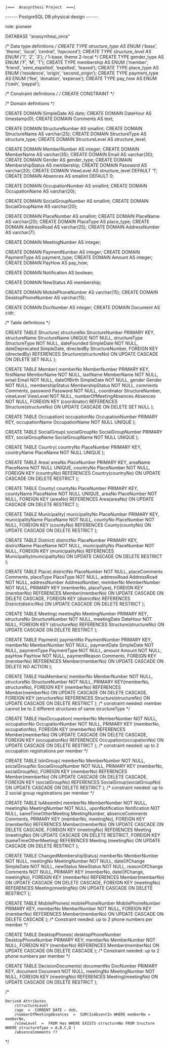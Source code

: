 
	|===  Anasynthesi Project  ===|



------ PostgreSQL DB physical design ------



role: pioneer

DATABASE “anasynthesi_onra”


/* Data type definitions */
CREATE TYPE structure_type AS ENUM (‘base’, ‘theme’, ‘local’, ‘central’, ‘topcoord’);
CREATE TYPE structure_level AS ENUM (‘1’, ‘2’, ‘3’); /* 1-base, theme  2-local */
CREATE TYPE gender_type AS ENUM (‘F’, ‘M’, ‘T’);
CREATE TYPE membership AS ENUM (‘member’, ‘friend’, ‘semi_expelled’, ‘expelled’, ‘leaved’);
CREATE TYPE place_type AS ENUM (‘residence’, ‘origin’, ‘second_origin’);
CREATE TYPE payment_type AS ENUM (‘fee’, ‘donation’, ‘expense’);
CREATE TYPE pay_how AS ENUM (‘cash’, ‘paypal’);


/* Constraint definitions  */
/* CREATE CONSTRAINT  */


/* Domain definitions  */

CREATE DOMAIN SimpleDate	AS	date;
CREATE DOMAIN DateHour		AS	timestamp(0);
CREATE DOMAIN Comments		AS	text;

CREATE DOMAIN StructureNumber AS 	smallint;
CREATE DOMAIN StructureName 	AS	varchar(25);
CREATE DOMAIN StructureType		AS	structure_type;
CREATE DOMAIN StructureLevel	AS	structure_level;

CREATE DOMAIN MemberNumber		AS	integer;
CREATE DOMAIN MemberName	AS	varchar(35);
CREATE DOMAIN Email			AS	varchar(30);
CREATE DOMAIN Gender		AS	gender_type;
CREATE DOMAIN MembershipStatus	AS	membership;
CREATE DOMAIN Password			AS	varchar(20);
CREATE DOMAIN ViewLevel			AS	structure_level	DEFAULT ‘1’;
CREATE DOMAIN Absences			AS	smallint	DEFAULT 0;

CREATE DOMAIN OccupationNumber	AS	smallint;
CREATE DOMAIN OccupationName		AS	varchar(20);

CREATE DOMAIN SocialGroupNumber 	AS	smallint;
CREATE DOMAIN SocialGroupName	AS	varchar(20);

CREATE DOMAIN PlaceNumber	AS	smallint;
CREATE DOMAIN PlaceName		AS	varchar(20);
CREATE DOMAIN PlaceType		AS	place_type;
CREATE DOMAIN AddressRoad		AS	varchar(25);
CREATE DOMAIN AddressNumber	AS	varchar(7);

CREATE DOMAIN MeetingNumber	AS	integer;

CREATE DOMAIN PaymentNumber 	AS 	integer;
CREATE DOMAIN PaymentType	AS	payment_type;
CREATE DOMAIN Amount		AS	integer;
CREATE DOMAIN PayHow		AS	pay_how;

CREATE DOMAIN Notification	AS	boolean;

CREATE DOMAIN NewStatus			AS	membership;

CREATE DOMAIN MobilePhoneNumber 	AS	varchar(15);
CREATE DOMAIN DesktopPhoneNumber	AS	varchar(15);

CREATE DOMAIN DocNumber	AS	integer;
CREATE DOMAIN Document	AS	cidr;





/* Table definitions */

CREATE TABLE Structure(
	structureNo			StructureNumber		PRIMARY KEY,
	structureName		StructureName			UNIQUE NOT NULL,
	structureType		StructureType			NOT NULL,
	dateFounded			SimpleDate 				NOT NULL,
	dateDeprecated 	SimpleDate,
	directedBy 			StructureNumber,
FOREIGN KEY (directedBy) REFERENCES Structure(structureNo) ON UPDATE CASCADE	ON DELETE SET NULL
);


CREATE TABLE Member(
	memberNo			MemberNumber		PRIMARY KEY,
	firstName			MemberName			NOT NULL,
	lastName			MemberName			NOT NULL,
	email					Email						NOT NULL,
	dateOfBirth		SimpleDate			NOT NULL,
	gender				Gender					NOT NULL,
	membershipStatus	MembershipStatus	NOT NULL,
	comments		 	Comments,
	password		 	Password				NOT NULL,
	coordinator		StructureNumber,
	viewLevel			ViewLevel				NOT NULL,
	numberOfMeetingAbsences	 Absences		NOT NULL,
FOREIGN KEY (coordinator) REFERENCES Structure(structureNo) ON UPDATE CASCADE 	ON DELETE SET NULL
);


CREATE TABLE Occupation(
	occupationNo		OccupationNumber	PRIMARY KEY,
	occupationName	OccupationName		NOT NULL UNIQUE
);


CREATE TABLE SocialGroup(
	socialGroupNo	 	SocialGroupNumber	PRIMARY KEY,
	socialGroupName	SocialGroupName		NOT NULL UNIQUE
);


CREATE TABLE Country(
	countryNo		PlaceNumber 	PRIMARY KEY,
	countryName	PlaceName			NOT NULL UNIQUE
);


CREATE TABLE Area(
	areaNo			PlaceNumber	PRIMARY KEY,
	areaName		PlaceName		NOT NULL UNIQUE,
	countryNo		PlaceNumber	NOT NULL,
FOREIGN KEY (countryNo) REFERENCES Country(countryNo) ON UPDATE CASCADE 	ON DELETE RESTRICT
);


CREATE TABLE County(
	countyNo		PlaceNumber		PRIMARY KEY,
	countyName	PlaceName			NOT NULL UNIQUE,
	areaNo			PlaceNumber		NOT NULL,
FOREIGN KEY (areaNo) REFERENCES Area(areaNo) ON UPDATE CASCADE 	ON DELETE RESTRICT
);


CREATE TABLE Municipality(
	municipalityNo		PlaceNumber		PRIMARY KEY,
	municipalityName	PlaceName			NOT NULL,
	countyNo					PlaceNumber		NOT NULL,
FOREIGN KEY (countyNo) REFERENCES County(countyNo) ON UPDATE CASCADE 	ON DELETE RESTRICT
);


CREATE TABLE District(
	districtNo			PlaceNumber		PRIMARY KEY,
	districtName		PlaceName			NOT NULL,
	municipalityNo	PlaceNumber		NOT NULL,
FOREIGN KEY (municipalityNo) REFERENCES Municipality(municipalityNo) ON UPDATE CASCADE 	ON DELETE RESTRICT
);


CREATE TABLE Place(
	districtNo			PlaceNumber		NOT NULL,
	placeComments		Comments,
	placeType				PlaceType			NOT NULL,
	addressRoad			AddressRoad		NOT NULL,
	addressNumber	 	AddressNumber,
	memberNo				MemberNumber	NOT NULL,
PRIMARY KEY (memberNo, placeType),
FOREIGN KEY (memberNo) REFERENCES Member(memberNo) ON UPDATE CASCADE 	ON DELETE CASCADE,
FOREIGN KEY (districtNo) REFERENCES District(districtNo) ON UPDATE CASCADE ON DELETE RESTRICT
);


CREATE TABLE Meeting(
	meetingNo		MeetingNumber			PRIMARY KEY,
	structureNo	StructureNumber		NOT NULL,
	meetingDate	DateHour					NOT NULL,
FOREIGN KEY (structureNo) REFERENCES Structure(structureNo) ON UPDATE CASCADE  ON DELETE RESTRICT
);


CREATE TABLE Payment(
	paymentNo		PaymentNumber		PRIMARY KEY,
	memberNo		MemberNumber		NOT NULL,
	paymentDate	SimpleDate			NOT NULL,
	paymentType	PaymentType			NOT NULL,
	amount		Amount				NOT NULL,
	payHow		PayHow				NOT NULL,
	paymentReason	Comments,
FOREIGN KEY (memberNo) REFERENCES Member(memberNo) ON UPDATE CASCADE 	ON DELETE NO ACTION
);


CREATE TABLE HasMembers(
	memberNo		MemberNumber			NOT NULL,
	structureNo	StructureNumber		NOT NULL,
PRIMARY KEY(memberNo, structureNo),
FOREIGN KEY (memberNo) REFERENCES Member(memberNo) ON UPDATE CASCADE	ON DELETE CASCADE,
FOREIGN KEY (structureNo) REFERENCES Structure(structureNo) ON UPDATE CASCADE 	ON DELETE RESTRICT
);
/*  constraint needed: member cannot be to 2 different structures of same structureType  */


CREATE TABLE HasOccupation(
	memberNo			MemberNumber				NOT NULL,
	occupationNo	OccupationNumber		NOT NULL,
PRIMARY KEY (memberNo, occupationNo),
FOREIGN KEY (memberNo) REFERENCES Member(memberNo) ON UPDATE CASCADE	ON DELETE CASCADE,
FOREIGN KEY (occupationNo) REFERENCES Occupation(occupationNo) 	ON UPDATE CASCADE  ON DELETE RESTRICT
);
/*  constraint needed: up to 2 occupation registrations per member  */


CREATE TABLE IsInGroup(
	memberNo				MemberNumber				NOT NULL,
	socialGroupNo		SocialGroupNumber		NOT NULL,
PRIMARY KEY (memberNo, socialGroupNo),
FOREIGN KEY (memberNo) REFERENCES Member(memberNo) ON UPDATE CASCADE	ON DELETE CASCADE,
FOREIGN KEY (socialGroupNo) REFERENCES SocialGroup(socialGroupNo) ON UPDATE CASCADE	 ON DELETE RESTRICT
);
/*  constraint needed: up to 2 social group registrations per member  */


CREATE TABLE IsAbsentIn(
	memberNo			MemberNumber		NOT NULL,
	meetingNo			MeetingNumber		NOT NULL,
	uponNotification	 	Notification		NOT NULL,
	sameTimeOtherMeeting	MeetingNumber,
	absenceComments		Comments,
PRIMARY KEY (memberNo, meetingNo),
FOREIGN KEY (memberNo) REFERENCES Member(memberNo) ON UPDATE CASCADE	ON DELETE CASCADE,
FOREIGN KEY (meetingNo) REFERENCES Meeting (meetingNo) ON UPDATE CASCADE	ON DELETE RESTRICT,
FOREIGN KEY (sameTimeOtherMeeting) REFERENCES Meeting (meetingNo) 	ON UPDATE CASCADE ON DELETE RESTRICT
);


CREATE TABLE ChangedMembershipStatus(
	memberNo		MemberNumber		NOT NULL,
	meetingNo		MeetingNumber		NOT NULL,
	dateOfChange	SimpleDate		NOT NULL,
	newStatus		NewStatus				NOT NULL,
	reasonOfChange	Comments		NOT NULL,
PRIMARY KEY (memberNo, dateOfChange, meetingNo),
FOREIGN KEY (memberNo) REFERENCES Member(memberNo) ON UPDATE CASCADE	ON DELETE CASCADE,
FOREIGN KEY (meetingNo) REFERENCES Meeting(meetingNo) ON UPDATE CASCADE ON DELETE RESTRICT
);


CREATE TABLE MobilePhones(
	mobilePhoneNumber	MobilePhoneNumber	PRIMARY KEY,
	memberNo					MemberNumber			NOT NULL,
FOREIGN KEY (memberNo) REFERENCES Member(memberNo) ON UPDATE CASCADE	ON DELETE CASCADE
);
/*  Constraint needed: up to 2 phone numbers per member  */


CREATE TABLE DesktopPhones(
	desktopPhoneNumber	DesktopPhoneNumber	PRIMARY KEY,
	memberNo						MemberNumber				NOT NULL,
FOREIGN KEY (memberNo) REFERENCES Member(memberNo) ON UPDATE CASCADE	ON DELETE CASCADE
);
/*  Constraint needed: up to 2 phone numbers per member  */


CREATE TABLE DecisionDocuments(
	documentNo	DocNumber		PRIMARY KEY,
	document		Document		NOT NULL,
	meetingNo		MeetingNumber	NOT NULL,
FOREIGN KEY (meetingNo) REFERENCES Meeting(meetingNo) ON UPDATE CASCADE ON DELETE RESTRICT
);





/*

	Derived Attributes
		/structureLevel
		/age  =  CURRENT DATE – dob,
		/numberOfMeetingAbsences  =  SUM(IsAbsentIn WHERE memberNo = memberNo,
		/viewLevel  =  FROM Has WHERE EXISTS structureNo FROM Sructure WHERE structureType = A,B,C,D )
		/absenceComments ??

*/